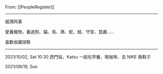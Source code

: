 From: [[PeopleRegister]]

---

威潤同事

愛養寵物，養過狗、貓、鳥、鴿、蛇、蛙、守宮、昆蟲……

喜歡收藏球鞋

---

2021/10/02, Sat 10:30 西門站、Katsu 一起吃早餐、喝咖啡、去 NIKE 換鞋子

2021/09/19, Sun